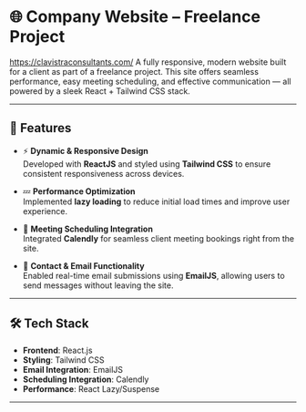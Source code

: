 # 🌐 Company Website – Freelance Project
https://clavistraconsultants.com/
A fully responsive, modern website built for a client as part of a freelance project. This site offers seamless performance, easy meeting scheduling, and effective communication — all powered by a sleek React + Tailwind CSS stack.

---

## 🚀 Features

- ⚡ **Dynamic & Responsive Design**  
  Developed with **ReactJS** and styled using **Tailwind CSS** to ensure consistent responsiveness across devices.

- 💤 **Performance Optimization**  
  Implemented **lazy loading** to reduce initial load times and improve user experience.

- 📆 **Meeting Scheduling Integration**  
  Integrated **Calendly** for seamless client meeting bookings right from the site.

- 📧 **Contact & Email Functionality**  
  Enabled real-time email submissions using **EmailJS**, allowing users to send messages without leaving the site.

---

## 🛠️ Tech Stack

- **Frontend**: React.js  
- **Styling**: Tailwind CSS  
- **Email Integration**: EmailJS  
- **Scheduling Integration**: Calendly  
- **Performance**: React Lazy/Suspense

---


